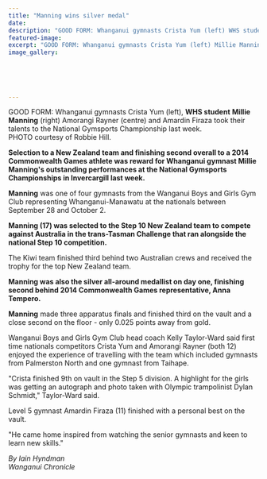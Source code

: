```yaml
---
title: "Manning wins silver medal"
date: 
description: "GOOD FORM: Whanganui gymnasts Crista Yum (left) WHS student Millie Manning (right) Amorangi Rayner (centre) and Amardin Firaza took their talents to the National Gymsports Championship last week..."
featured-image: 
excerpt: "GOOD FORM: Whanganui gymnasts Crista Yum (left) Millie Manning (right) Amorangi Rayner (centre) and Amardin Firaza took their talents to the National Gymsports Championship last week."
image_gallery:
	
	
	
	
	
---
```


<p><span>GOOD FORM: Whanganui gymnasts Crista Yum (left), <strong>WHS student</strong>&nbsp;<strong>Millie Manning</strong> (right) Amorangi Rayner (centre) and Amardin Firaza took their talents to the National Gymsports Championship last week.<br />PHOTO courtesy of Robbie Hill.&nbsp;</span></p>
<p><strong>Selection to a New Zealand team and finishing second overall to a 2014 Commonwealth Games athlete was reward for Whanganui gymnast Millie Manning's outstanding performances at the National Gymsports Championships in Invercargill last week.</strong></p>
<p><strong>Manning</strong> was one of four gymnasts from the Wanganui Boys and Girls Gym Club representing Whanganui-Manawatu at the nationals between September 28 and October 2.</p>
<p><strong>Manning (17) was selected to the Step 10 New Zealand team to compete against Australia in the trans-Tasman Challenge that ran alongside the national Step 10 competition.</strong></p>
<p>The Kiwi team finished third behind two Australian crews and received the trophy for the top New Zealand team.</p>
<p><strong>Manning was also the silver all-around medallist on day one, finishing second behind 2014 Commonwealth Games representative, Anna Tempero.</strong></p>
<p><strong>Manning</strong> made three apparatus finals and finished third on the vault and a close second on the floor - only 0.025 points away from gold.</p>
<p>Wanganui Boys and Girls Gym Club head coach Kelly Taylor-Ward said first time nationals competitors Crista Yum and Amorangi Rayner (both 12) enjoyed the experience of travelling with the team which included gymnasts from Palmerston North and one gymnast from Taihape.</p>
<p>"Crista finished 9th on vault in the Step 5 division. A highlight for the girls was getting an autograph and photo taken with Olympic trampolinist Dylan Schmidt," Taylor-Ward said.</p>
<p>Level 5 gymnast Amardin Firaza (11) finished with a personal best on the vault.</p>
<p>"He came home inspired from watching the senior gymnasts and keen to learn new skills."</p>
<p><em>By Iain Hyndman<br />Wanganui Chronicle&nbsp;</em></p>

